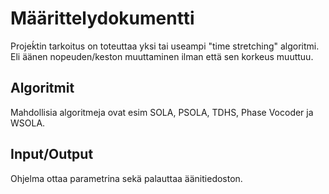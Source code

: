 # Määrittelydokumentti

Projeḱtin tarkoitus on toteuttaa yksi tai useampi "time stretching" algoritmi. Eli äänen nopeuden/keston muuttaminen ilman että sen korkeus muuttuu.

## Algoritmit

Mahdollisia algoritmeja ovat esim SOLA, PSOLA, TDHS, Phase Vocoder ja WSOLA.

## Input/Output

Ohjelma ottaa parametrina sekä palauttaa äänitiedoston. 